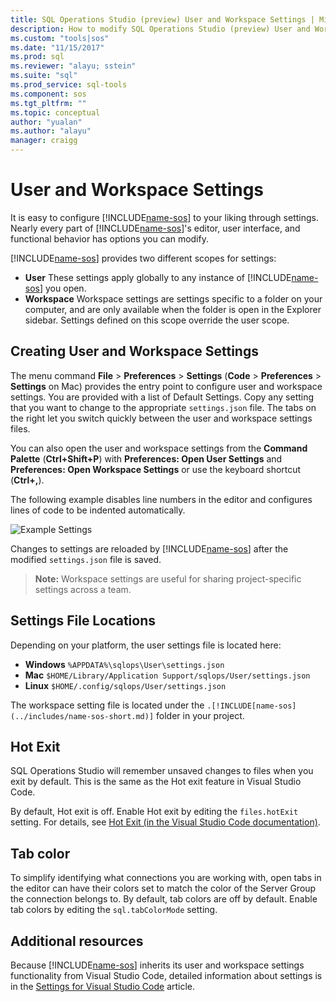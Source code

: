 ```yaml
---
title: SQL Operations Studio (preview) User and Workspace Settings | Microsoft Docs
description: How to modify SQL Operations Studio (preview) User and Workspace Settings.
ms.custom: "tools|sos"
ms.date: "11/15/2017"
ms.prod: sql
ms.reviewer: "alayu; sstein"
ms.suite: "sql"
ms.prod_service: sql-tools
ms.component: sos
ms.tgt_pltfrm: ""
ms.topic: conceptual
author: "yualan"
ms.author: "alayu"
manager: craigg
---
```

# User and Workspace Settings

It is easy to configure [!INCLUDE[name-sos](../includes/name-sos-short.md)] to your liking through settings. Nearly every part of [!INCLUDE[name-sos](../includes/name-sos-short.md)]'s editor, user interface, and functional behavior has options you can modify.

[!INCLUDE[name-sos](../includes/name-sos-short.md)] provides two different scopes for settings:

* **User** These settings apply globally to any instance of [!INCLUDE[name-sos](../includes/name-sos-short.md)] you open.
* **Workspace** Workspace settings are settings specific to a folder on your computer, and are only available when the folder is open in the Explorer sidebar. Settings defined on this scope override the user scope.

## Creating User and Workspace Settings

The menu command **File** > **Preferences** > **Settings** (**Code** > **Preferences** > **Settings** on Mac) provides the entry point to configure user and workspace settings. You are provided with a list of Default Settings. Copy any setting that you want to change to the appropriate `settings.json` file. The tabs on the right let you switch quickly between the user and workspace settings files.

You can also open the user and workspace settings from the **Command Palette** (**Ctrl+Shift+P**) with **Preferences: Open User Settings** and **Preferences: Open Workspace Settings** or use the keyboard shortcut (**Ctrl+,**).

The following example disables line numbers in the editor and configures lines of code to be indented automatically.

![Example Settings](media/settings/sample-settings.png)

Changes to settings are reloaded by [!INCLUDE[name-sos](../includes/name-sos-short.md)] after the modified `settings.json` file is saved.

>**Note:** Workspace settings are useful for sharing project-specific settings across a team.

## Settings File Locations

Depending on your platform, the user settings file is located here:

* **Windows** `%APPDATA%\sqlops\User\settings.json`
* **Mac** `$HOME/Library/Application Support/sqlops/User/settings.json`
* **Linux** `$HOME/.config/sqlops/User/settings.json`

The workspace setting file is located under the `.[!INCLUDE[name-sos](../includes/name-sos-short.md)]` folder in your project.

## Hot Exit

SQL Operations Studio will remember unsaved changes to files when you exit by default. This is the same as the Hot exit feature in Visual Studio Code.

By default, Hot exit is off. Enable Hot exit by editing the `files.hotExit` setting. For details, see [Hot Exit (in the Visual Studio Code documentation)](https://code.visualstudio.com/docs/editor/codebasics#_hot-exit).


## Tab color

To simplify identifying what connections you are working with, open tabs in the editor can have their colors set to match the color of the Server Group the connection belongs to. By default, tab colors are off by default. Enable tab colors by editing the `sql.tabColorMode` setting.

## Additional resources

Because [!INCLUDE[name-sos](../includes/name-sos-short.md)] inherits its user and workspace settings functionality from Visual Studio Code, detailed information about settings is in the [Settings for Visual Studio Code](https://code.visualstudio.com/docs/getstarted/settings) article.
